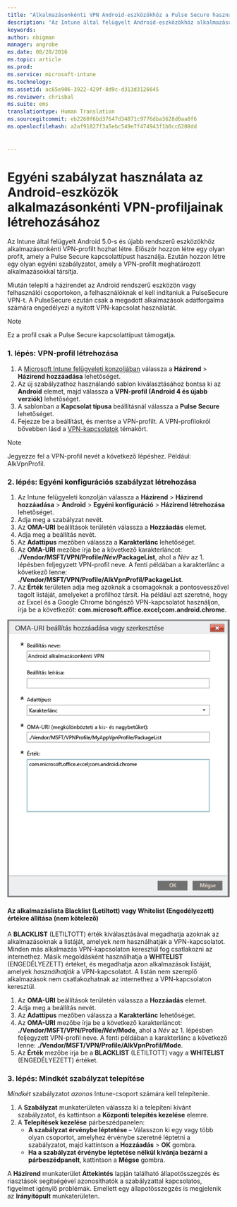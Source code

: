 ```yaml
---
title: "Alkalmazásonkénti VPN Android-eszközökhöz a Pulse Secure használatával | Microsoft Intune"
description: "Az Intune által felügyelt Android-eszközökhöz alkalmazásonkénti VPN-profilt hozhat létre."
keywords: 
author: nbigman
manager: angrobe
ms.date: 08/28/2016
ms.topic: article
ms.prod: 
ms.service: microsoft-intune
ms.technology: 
ms.assetid: ac65e906-3922-429f-8d9c-d313d3126645
ms.reviewer: chrisbal
ms.suite: ems
translationtype: Human Translation
ms.sourcegitcommit: eb2260f6bd37647d34871c9776dba3628d0aa8f6
ms.openlocfilehash: a2af91827f3a5ebc549e7f474943f1b0cc6208dd


---
```


# Egyéni szabályzat használata az Android-eszközök alkalmazásonkénti VPN-profiljainak létrehozásához

Az Intune által felügyelt Android 5.0-s és újabb rendszerű eszközökhöz alkalmazásonkénti VPN-profilt hozhat létre. Először hozzon létre egy olyan profit, amely a Pulse Secure kapcsolattípust használja. Ezután hozzon létre egy olyan egyéni szabályzatot, amely a VPN-profilt meghatározott alkalmazásokkal társítja. 

Miután telepíti a házirendet az Android rendszerű eszközön vagy felhasználói csoportokon, a felhasználóknak el kell indítaniuk a PulseSecure VPN-t. A PulseSecure ezután csak a megadott alkalmazások adatforgalma számára engedélyezi a nyitott VPN-kapcsolat használatát.

> [!NOTE]
>
> Ez a profil csak a Pulse Secure kapcsolattípust támogatja.


### 1. lépés: VPN-profil létrehozása

1. A [Microsoft Intune felügyeleti konzoljában](https://manage.microsoft.com) válassza a **Házirend** > **Házirend hozzáadása** lehetőséget.
2. Az új szabályzathoz használandó sablon kiválasztásához bontsa ki az **Android** elemet, majd válassza a **VPN-profil (Android 4 és újabb verziók)** lehetőséget.
3. A sablonban a **Kapcsolat típusa** beállításnál válassza a **Pulse Secure** lehetőséget.
4. Fejezze be a beállítást, és mentse a VPN-profilt. A VPN-profilokról bővebben lásd a [VPN-kapcsolatok](../deploy-use/vpn-connections-in-microsoft-intune.md) témakört.

> [!NOTE]
>
> Jegyezze fel a VPN-profil nevét a következő lépéshez. Például: AlkVpnProfil.

### 2. lépés: Egyéni konfigurációs szabályzat létrehozása

   1. Az Intune felügyeleti konzolján válassza a **Házirend** > **Házirend hozzáadása** > **Android** > **Egyéni konfiguráció** > **Házirend létrehozása** lehetőséget.
   2. Adja meg a szabályzat nevét.
   3. Az **OMA-URI** beállítások területén válassza a **Hozzáadás** elemet.
   4. Adja meg a beállítás nevét.
   5. Az **Adattípus** mezőben válassza a **Karakterlánc** lehetőséget.
   6. Az **OMA-URI** mezőbe írja be a következő karakterláncot: **./Vendor/MSFT/VPN/Profile/*Név*/PackageList**, ahol a *Név* az 1. lépésben feljegyzett VPN-profil neve. A fenti példában a karakterlánc a következő lenne: **./Vendor/MSFT/VPN/Profile/AlkVpnProfil/PackageList**.
   7.   Az **Érték** területen adja meg azoknak a csomagoknak a pontosvesszővel tagolt listáját, amelyeket a profilhoz társít. Ha például azt szeretné, hogy az Excel és a Google Chrome böngésző VPN-kapcsolatot használjon, írja be a következőt: **com.microsoft.office.excel;com.android.chrome**.

![Példa Android rendszerű, alkalmazásonkénti VPN-hez létrehozott egyéni szabályzatra](./media/android_per_app_vpn_oma_uri.png)

#### Az alkalmazáslista Blacklist (Letiltott) vagy Whitelist (Engedélyezett) értékre állítása (nem kötelező)
  A **BLACKLIST** (LETILTOTT) érték kiválasztásával megadhatja azoknak az alkalmazásoknak a listáját, amelyek *nem* használhatják a VPN-kapcsolatot. Minden más alkalmazás VPN-kapcsolaton keresztül fog csatlakozni az internethez.
Másik megoldásként használhatja a **WHITELIST** (ENGEDÉLYEZETT) értéket, és megadhatja azon alkalmazások listáját, amelyek *használhatják* a VPN-kapcsolatot. A listán nem szereplő alkalmazások nem csatlakozhatnak az internethez a VPN-kapcsolaton keresztül.
  1.    Az **OMA-URI** beállítások területén válassza a **Hozzáadás** elemet.
  2.    Adja meg a beállítás nevét.
  3.    Az **Adattípus** mezőben válassza a **Karakterlánc** lehetőséget.
  4.    Az **OMA-URI** mezőbe írja be a következő karakterláncot: **./Vendor/MSFT/VPN/Profile/*Név*/Mode**, ahol a *Név* az 1. lépésben feljegyzett VPN-profil neve. A fenti példában a karakterlánc a következő lenne: **./Vendor/MSFT/VPN/Profile/AlkVpnProfil/Mode**.
  5.    Az **Érték** mezőbe írja be a **BLACKLIST** (LETILTOTT) vagy a **WHITELIST** (ENGEDÉLYEZETT) értéket.



### 3. lépés: Mindkét szabályzat telepítése

*Mindkét* szabályzatot *azonos* Intune-csoport számára kell telepítenie.

1.  A **Szabályzat** munkaterületen válassza ki a telepíteni kívánt szabályzatot, és kattintson a **Központi telepítés kezelése** elemre.
2.  A **Telepítések kezelése** párbeszédpanelen:
    -   **A szabályzat érvénybe léptetése** – Válasszon ki egy vagy több olyan csoportot, amelyhez érvénybe szeretné léptetni a szabályzatot, majd kattintson a **Hozzáadás** > **OK** gombra.
    -   **Ha a szabályzat érvénybe léptetése nélkül kívánja bezárni a párbeszédpanelt**, kattintson a **Mégse** gombra.

A **Házirend** munkaterület **Áttekintés** lapján található állapotösszegzés és riasztások segítségével azonosíthatók a szabályzattal kapcsolatos, figyelmet igénylő problémák. Emellett egy állapotösszegzés is megjelenik az **Irányítópult** munkaterületen.



<!--HONumber=Aug16_HO5-->


